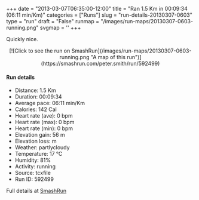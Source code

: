 +++
date = "2013-03-07T06:35:00-12:00"
title = "Ran 1.5 Km in 00:09:34 (06:11 min/Km)"
categories = ["Runs"]
slug = "run-details-20130307-0603"
type = "run"
draft = "False"
runmap = "/images/run-maps/20130307-0603-running.png"
svgmap = '<polyline points="0 83, 2 83, 3 82, 4 81, 5 79, 5 78, 7 75, 8 74, 9 73, 11 74, 13 74, 15 74, 16 75, 18 75, 19 76, 21 76, 24 74, 28 73, 29 72, 30 71, 36 67, 37 66, 38 65, 39 64, 42 62, 43 61, 45 60, 45 59, 47 56, 47 55, 49 54, 50 52, 53 50, 53 49, 57 45, 59 44, 60 44, 62 44, 64 43, 66 41, 67 40, 68 39, 69 38, 70 37, 71 35, 73 34, 74 34, 75 32, 76 31, 78 28, 79 27, 82 25, 85 23, 86 22, 87 21, 89 20, 90 19, 91 18, 93 18, 94 19, 96 19, 99 20, 99 20, 97 21, 96 22, 96 24, 95 27, 95 28, 96 29, 97 31, 98 31, 99 30, 100 31, 99 32, 97 33, 96 33, 95 33, 95 33, 95 33, 92 32">'
+++

Quickly nice. 

<!--more-->

<center>
[![Click to see the run on SmashRun](/images/run-maps/20130307-0603-running.png "A map of this run")](https://smashrun.com/peter.smith/run/592499)
</center>

#### Run details

* Distance: 1.5 Km
* Duration: 00:09:34
* Average pace: 06:11 min/Km
* Calories: 142 Cal
* Heart rate (ave): 0 bpm
* Heart rate (max): 0 bpm
* Heart rate (min): 0 bpm
* Elevation gain: 56 m
* Elevation loss:  m
* Weather: partlycloudy
* Temperature: 17 &deg;C
* Humidity: 81%
* Activity: running
* Source: tcxfile
* Run ID: 592499

Full details at [SmashRun](https://smashrun.com/peter.smith/run/592499)